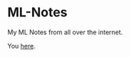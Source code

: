 # ML-Notes
My ML Notes from all over the internet.

You <a href="https://highonbugs.hashnode.dev/">here</a>.